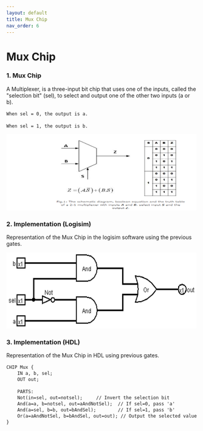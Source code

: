```yaml
---
layout: default
title: Mux Chip
nav_order: 6
---
```


# Mux Chip 

### 1. Mux Chip
A Multiplexer, is a three-input bit chip that uses one of the inputs, called the "selection bit" (sel), to select and output one of the other two inputs (a or b).

    When sel = 0, the output is a.

    When sel = 1, the output is b.

<img src="\images\mux.png" width="500" height="200px"/> 


### 2. Implementation (Logisim)
Representation of the Mux Chip in the logisim software using the previous gates.

<img src="\logisim\mux.png" width="500" height="200px"/> 


### 3. Implementation (HDL)
Representation of the Mux Chip in HDL using previous gates.


```hdl
CHIP Mux {
    IN a, b, sel;
    OUT out;

    PARTS:
    Not(in=sel, out=notsel);     // Invert the selection bit
    And(a=a, b=notsel, out=aAndNotSel);  // If sel=0, pass 'a'
    And(a=sel, b=b, out=bAndSel);        // If sel=1, pass 'b'
    Or(a=aAndNotSel, b=bAndSel, out=out); // Output the selected value
}
 ```